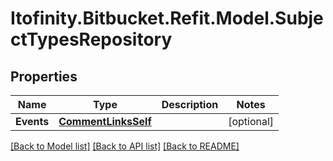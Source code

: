 # Itofinity.Bitbucket.Refit.Model.SubjectTypesRepository
## Properties

Name | Type | Description | Notes
------------ | ------------- | ------------- | -------------
**Events** | [**CommentLinksSelf**](CommentLinksSelf.md) |  | [optional] 

[[Back to Model list]](../README.md#documentation-for-models) [[Back to API list]](../README.md#documentation-for-api-endpoints) [[Back to README]](../README.md)

